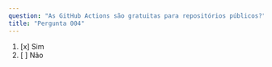 ```yaml
---
question: "As GitHub Actions são gratuitas para repositórios públicos?"
title: "Pergunta 004"
---
```


1. [x] Sim  
1. [ ] Não  
